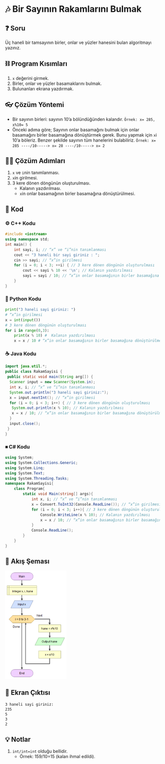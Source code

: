 # 🎶 Bir Sayının Rakamlarını Bulmak

<!-- ----------------------------- Soru  ----------------------------------- -->

## ❓ Soru
Üç haneli bir tamsayının birler, onlar ve yüzler hanesini bulan algoritmayı yazınız.

<!-- ----------------------------- Program Kısımları  ----------------------------------- -->

## ⛓ Program Kısımları
1. `x` değerini girmek.
2. Birler, onlar ve yüzler basamaklarını bulmak.
3. Bulunanları ekrana yazdırmak.

<!-- ----------------------------- Çözüm Yöntemi  ----------------------------------- -->
   
## 👓 Çözüm Yöntemi 
- Bir sayının birleri: sayının 10’a bölündüğünden kalandır.
`Örnek: x= 285, x%10= 5`
- Önceki adıma göre; Sayının onlar basamağını bulmak için onlar basamağını birler basamağına dönüştürmek gerek. Bunu yapmak için `x`i 10’a böleriz. Benzer şekilde sayının tüm hanelerini bulabiliriz.
`Örnek: x= 285 ----/10-----> x= 28 ----/10-----> x= 2`

<!-- ----------------------------- Çözüm Adımları  ----------------------------------- -->

## 👩‍🔧 Çözüm Adımları
1. `x` ve `i`nin tanımlanması.
2. `x`in girilmesi.
3. 3 kere dönen döngünün oluşturulması.
   - Kalanın yazdırılması.
   - `x`in onlar basamağının birler basamağına dönüştürülmesi.

<!-- ----------------------------- Kodlar  ----------------------------------- -->

## 🤖 Kod

[//]: ------------------------------------------------------------------------------
<!-- ----------------------------- C++ Kodu ----------------------------------- -->
[//]: ------------------------------------------------------------------------------

### ⚙ C++ Kodu

```cpp
#include <iostream>
using namespace std;
int main() {
	int sayi, i; // “x” ve “i”nin tanımlanması
    cout << "3 haneli bir sayi giriniz : ";
	cin >> sayi; // “x”in girilmesi
	for (i = 0; i < 3; ++i) { // 3 kere dönen döngünün oluşturulması
		cout << sayi % 10 << '\n'; // Kalanın yazdırılması
		sayi = sayi / 10; // “x”in onlar basamağının birler basamağına dönüştürülmesi
	} 
}
```

[//]: ------------------------------------------------------------------------------
<!-- ----------------------------- Python Kodu ----------------------------------- -->
[//]: ------------------------------------------------------------------------------

### 🐍 Python Kodu

```py
print("3 haneli sayi giriniz: ")
# “x”in girilmesi
x = int(input())
# 3 kere dönen döngünün oluşturulması
for i in range(0,3):
    print(x % 10) #  Kalanın yazdırılması
    x = x / 10 # “x”in onlar basamağının birler basamağına dönüştürülmesi

```

[//]: ------------------------------------------------------------------------------
<!-- ----------------------------- Java Kodu ----------------------------------- -->
[//]: ------------------------------------------------------------------------------

### ☕ Java Kodu

```java
import java.util.*;
public class RakamSayisi {
 public static void main(String arg[]) {
  Scanner input = new Scanner(System.in);
  int x, i; // “x” ve “i”nin tanımlanması
  System.out.println("3 haneli sayi giriniz:");
  x = input.nextInt(); // “x”in girilmesi
  for (i = 0; i < 3; i++) { // 3 kere dönen döngünün oluşturulması
   System.out.println(x % 10); // Kalanın yazdırılması    
   x = x / 10; // “x”in onlar basamağının birler basamağına dönüştürülmesi
  }
  input.close();
 }
}
```

### ⏹ C# Kodu

```cs
using System;
using System.Collections.Generic;
using System.Linq;
using System.Text;
using System.Threading.Tasks;
namespace RakamSayisi{
    class Program{
        static void Main(string[] args){
            int x, i; // “x” ve “i”nin tanımlanması
            x = Convert.ToInt32(Console.ReadLine()); // “x”in girilmesi
            for (i = 0; i < 3; i++){ // 3 kere dönen döngünün oluşturulması
                Console.WriteLine(x % 10); // Kalanın yazdırılması   
                x = x / 10; // “x”in onlar basamağının birler basamağına dönüştürülmesi
            }
            Console.ReadLine();
        }
    }
}

```

<!-- ----------------------------- Akış Şeması ----------------------------------- -->

## 🧩 Akış Şeması

<img src="./RakamSayisiSema.png" width="200"  />

<!-- ----------------------------- Ekran Çıktısı  ----------------------------------- -->

## 🎉 Ekran Çıktısı

```
3 haneli sayi giriniz:
235
5
3
2
```

<!-- ----------------------------- Notlar  ----------------------------------- -->

## 💡 Notlar 
1. `int/int=int` olduğu bellidir.
   - Örnek: 159/10=15 (kalan ihmal edildi).